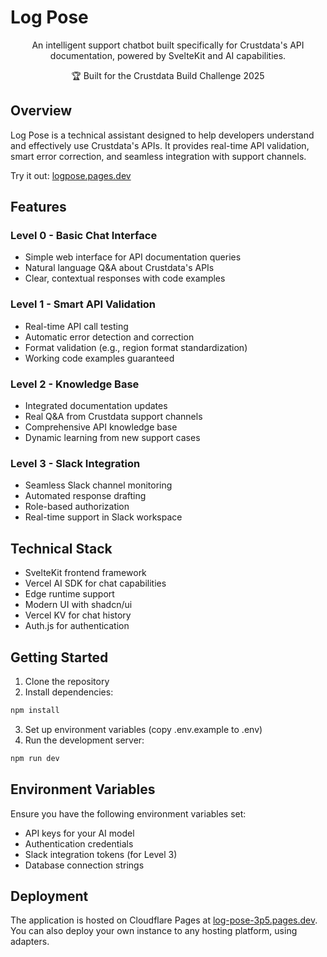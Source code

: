# Log Pose

<p align="center">
  An intelligent support chatbot built specifically for Crustdata's API documentation, powered by SvelteKit and AI capabilities.
</p>

<p align="center">
  🏆 Built for the Crustdata Build Challenge 2025
</p>

## Overview

Log Pose is a technical assistant designed to help developers understand and effectively use Crustdata's APIs. It provides real-time API validation, smart error correction, and seamless integration with support channels.

Try it out: [logpose.pages.dev](https://logpose.pages.dev)

## Features

### Level 0 - Basic Chat Interface

- Simple web interface for API documentation queries
- Natural language Q&A about Crustdata's APIs
- Clear, contextual responses with code examples

### Level 1 - Smart API Validation

- Real-time API call testing
- Automatic error detection and correction
- Format validation (e.g., region format standardization)
- Working code examples guaranteed

### Level 2 - Knowledge Base

- Integrated documentation updates
- Real Q&A from Crustdata support channels
- Comprehensive API knowledge base
- Dynamic learning from new support cases

### Level 3 - Slack Integration

- Seamless Slack channel monitoring
- Automated response drafting
- Role-based authorization
- Real-time support in Slack workspace

## Technical Stack

- SvelteKit frontend framework
- Vercel AI SDK for chat capabilities
- Edge runtime support
- Modern UI with shadcn/ui
- Vercel KV for chat history
- Auth.js for authentication

## Getting Started

1. Clone the repository
2. Install dependencies:

```bash
npm install
```

3. Set up environment variables (copy .env.example to .env)
4. Run the development server:

```bash
npm run dev
```

## Environment Variables

Ensure you have the following environment variables set:

- API keys for your AI model
- Authentication credentials
- Slack integration tokens (for Level 3)
- Database connection strings

## Deployment

The application is hosted on Cloudflare Pages at [log-pose-3p5.pages.dev](https://log-pose-3p5.pages.dev). You can also deploy your own instance to any hosting platform, using adapters.
